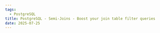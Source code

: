 ```yaml
---
tags:
  - PostgreSQL
title: PostgreSQL - Semi-Joins - Boost your join table filter queries
date: 2025-07-25
---
```

